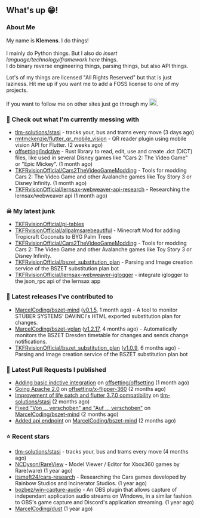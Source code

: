 ## What's up 😁!




### About Me

My name is **Klemens**. I do things!
<br><br>
I mainly do Python things. But I also do *insert language/technology/framework here* things.
<br>
I do binary reverse engineering things, parsing things, but also API things.

Lot's of my things are licensed "All Rights Reserved" but that is just laziness. Hit me up if you want me to add a FOSS license to one of my projects.

If you want to follow me on other sites just go through my [<img alt="linktree" width="20px" src="https://res.cloudinary.com/crunchbase-production/image/upload/c_lpad,f_auto,q_auto:eco,dpr_1/h90nveymaytblh5fldz8" />](https://linktr.ee/tkfrvision).

### 🥴 Check out what I'm currently messing with

- [tlm-solutions/stasi](https://github.com/tlm-solutions/stasi) - tracks your, bus and trams every move (3 days ago)
- [rmtmckenzie/flutter_qr_mobile_vision](https://github.com/rmtmckenzie/flutter_qr_mobile_vision) - QR reader plugin using mobile vision API for Flutter. (2 weeks ago)
- [offsetting/indctive](https://github.com/offsetting/indctive) - Rust library to read, edit, use and create .dct (DICT) files, like used in several Disney games like &#34;Cars 2: The Video Game&#34; or &#34;Epic Mickey&#34;. (1 month ago)
- [TKFRvisionOfficial/Cars2TheVideoGameModding](https://github.com/TKFRvisionOfficial/Cars2TheVideoGameModding) - Tools for modding Cars 2: The Video Game and other Avalanche games like Toy Story 3 or Disney Infinity. (1 month ago)
- [TKFRvisionOfficial/lernsax-webweaver-api-research](https://github.com/TKFRvisionOfficial/lernsax-webweaver-api-research) - Researching the lernsax/webweaver api (1 month ago)

### ☠ My latest junk

- [TKFRvisionOfficial/pi-tables](https://github.com/TKFRvisionOfficial/pi-tables)
- [TKFRvisionOfficial/allpalmsarebeautiful](https://github.com/TKFRvisionOfficial/allpalmsarebeautiful) - Minecraft Mod for adding Tropicraft Coconuts to BYG Palm Trees
- [TKFRvisionOfficial/Cars2TheVideoGameModding](https://github.com/TKFRvisionOfficial/Cars2TheVideoGameModding) - Tools for modding Cars 2: The Video Game and other Avalanche games like Toy Story 3 or Disney Infinity.
- [TKFRvisionOfficial/bszet_substitution_plan](https://github.com/TKFRvisionOfficial/bszet_substitution_plan) - Parsing and Image creation service of the BSZET substitution plan bot
- [TKFRvisionOfficial/lernsax-webweaver-iglogger](https://github.com/TKFRvisionOfficial/lernsax-webweaver-iglogger) - integrate iglogger to the json_rpc api of the lernsax app

### 🔭 Latest releases I've contributed to

- [MarcelCoding/bszet-mind](https://github.com/MarcelCoding/bszet-mind) ([v0.1.5](https://github.com/MarcelCoding/bszet-mind/releases/tag/v0.1.5), 1 month ago) - A tool to monitor STÜBER SYSTEMS&#39; DAVINCI&#39;s HTML exported substitution plan for changes.
- [MarcelCoding/bszet-vplan](https://github.com/MarcelCoding/bszet-vplan) ([v1.2.17](https://github.com/MarcelCoding/bszet-vplan/releases/tag/v1.2.17), 4 months ago) - Automatically monitors the BSZET Dresden timetable for changes and sends change notifications. 
- [TKFRvisionOfficial/bszet_substitution_plan](https://github.com/TKFRvisionOfficial/bszet_substitution_plan) ([v1.0.9](https://github.com/TKFRvisionOfficial/bszet_substitution_plan/releases/tag/v1.0.9), 6 months ago) - Parsing and Image creation service of the BSZET substitution plan bot

### 🔨 Latest Pull Requests I published

- [Adding basic indctive integration](https://github.com/offsetting/offsetting/pull/2) on [offsetting/offsetting](https://github.com/offsetting/offsetting) (1 month ago)
- [Going Apache 2.0](https://github.com/offsetting/x-flipper-360/pull/2) on [offsetting/x-flipper-360](https://github.com/offsetting/x-flipper-360) (2 months ago)
- [Improvement of life patch and flutter 3.7.0 compatibility](https://github.com/tlm-solutions/stasi/pull/18) on [tlm-solutions/stasi](https://github.com/tlm-solutions/stasi) (2 months ago)
- [Fixed &#34;Von ... verschoben&#34; and &#34;Auf ... verschoben&#34;](https://github.com/MarcelCoding/bszet-mind/pull/14) on [MarcelCoding/bszet-mind](https://github.com/MarcelCoding/bszet-mind) (2 months ago)
- [Added api endpoint](https://github.com/MarcelCoding/bszet-mind/pull/10) on [MarcelCoding/bszet-mind](https://github.com/MarcelCoding/bszet-mind) (2 months ago)

### ⭐ Recent stars

- [tlm-solutions/stasi](https://github.com/tlm-solutions/stasi) - tracks your, bus and trams every move (4 months ago)
- [NCDyson/RareView](https://github.com/NCDyson/RareView) - Model Viewer / Editor for Xbox360 games by Rare(ware) (1 year ago)
- [itsmeft24/cars-research](https://github.com/itsmeft24/cars-research) - Researching the Cars games developed by Rainbow Studios and Incinerator Studios. (1 year ago)
- [bozbez/win-capture-audio](https://github.com/bozbez/win-capture-audio) - An OBS plugin that allows capture of independant application audio streams on Windows, in a similar fashion to OBS&#39;s game capture and Discord&#39;s application streaming. (1 year ago)
- [MarcelCoding/dust](https://github.com/MarcelCoding/dust) (1 year ago)
